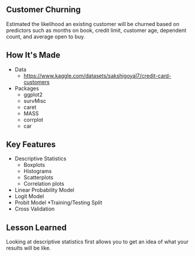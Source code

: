 ## Customer Churning
Estimated the likelihood an existing customer will be churned based on predictors such as months on book, credit limit, customer age, dependent count,
and average open to buy.

## How It's Made
* Data
  - https://www.kaggle.com/datasets/sakshigoyal7/credit-card-customers
* Packages
  - ggplot2
  - survMisc
  - caret
  - MASS
  - corrplot
  - car
## Key Features
* Descriptive Statistics
  - Boxplots
  - Histograms
  - Scatterplots
  - Correlation plots
* Linear Probability Model
* Logit Model
* Probit Model
*Training/Testing Split
* Cross Validation
## Lesson Learned
Looking at descriptive statistics first allows you to get an idea of what your results will be like. 
